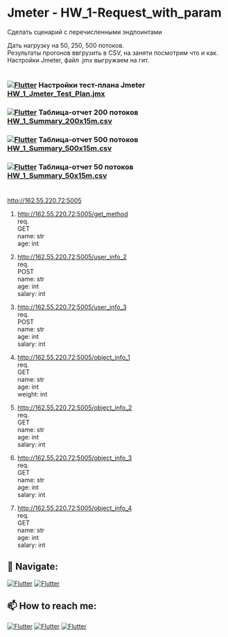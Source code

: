 # Jmeter - HW_1-Request_with_param  
Сделать сценарий с перечисленными эндпоинтами  

Дать нагрузку на 50, 250, 500 потоков.  
Результаты прогонов ввгрузить в CSV, на заняти посмотрим что и как.  
Настройки Jmeter, файл .jmx выгружаем на гит.  
#  
### [![Flutter](https://img.shields.io/badge/👉-HW_1_Jmeter_Test_Plan-00A98F)](https://github.com/Pavlik1100/QA_Practice/blob/Jmeter/HW_1-Request_with_param/HW_1_Jmeter_Test_Plan.jmx) Настройки тест-плана Jmeter [HW_1_Jmeter_Test_Plan.jmx](https://github.com/Pavlik1100/QA_Practice/blob/Jmeter/HW_1-Request_with_param/HW_1_Jmeter_Test_Plan.jmx)
### [![Flutter](https://img.shields.io/badge/👉-HW_1_Summary_200x15m-00A98F)](https://github.com/Pavlik1100/QA_Practice/blob/Jmeter/HW_1-Request_with_param/HW_1_Summary_200x15m.csv) Таблица-отчет 200 потоков [HW_1_Summary_200x15m.csv](https://github.com/Pavlik1100/QA_Practice/blob/Jmeter/HW_1-Request_with_param/HW_1_Summary_200x15m.csv)  
### [![Flutter](https://img.shields.io/badge/👉-HW_1_Summary_500x15m-00A98F)](https://github.com/Pavlik1100/QA_Practice/blob/Jmeter/HW_1-Request_with_param/HW_1_Summary_500x15m.csv) Таблица-отчет 500 потоков [HW_1_Summary_500x15m.csv](https://github.com/Pavlik1100/QA_Practice/blob/Jmeter/HW_1-Request_with_param/HW_1_Summary_500x15m.csv)  
### [![Flutter](https://img.shields.io/badge/👉-HW_1_Summary_50x15m-00A98F)](https://github.com/Pavlik1100/QA_Practice/blob/Jmeter/HW_1-Request_with_param/HW_1_Summary_50x15m.csv) Таблица-отчет 50 потоков [HW_1_Summary_50x15m.csv](https://github.com/Pavlik1100/QA_Practice/blob/Jmeter/HW_1-Request_with_param/HW_1_Summary_50x15m.csv)  
#
  
http://162.55.220.72:5005  

1) http://162.55.220.72:5005/get_method  
req.  
GET  
name: str  
age: int  
  
  
2) http://162.55.220.72:5005/user_info_2  
req.  
POST  
name: str  
age: int  
salary: int  
  
  
3) http://162.55.220.72:5005/user_info_3  
req.  
POST  
name: str  
age: int  
salary: int  
  
4) http://162.55.220.72:5005/object_info_1  
req.  
GET  
name: str  
age: int  
weight: int  
  
5) http://162.55.220.72:5005/object_info_2  
req.  
GET  
name: str  
age: int  
salary: int  
  
6) http://162.55.220.72:5005/object_info_3  
req.  
GET  
name: str  
age: int  
salary: int  
  
7) http://162.55.220.72:5005/object_info_4  
req.  
GET  
name: str  
age: int  
salary: int  

## 🚏 Navigate:
[![Flutter](https://img.shields.io/badge/🏠-Jmeter_Branch-00A98F)](https://github.com/Pavlik1100/QA_Practice/tree/Jmeter)  [![Flutter](https://img.shields.io/badge/🏠-QA_PRACTICE_BANCH-orange)](https://github.com/Pavlik1100/QA_Practice/tree/main)
## 📫 How to reach me:  
[![Flutter](https://img.shields.io/badge/-Pavel_Simonov-000000?style=social&logo=LinkedIn)](https://www.linkedin.com/in/pavel-simonov-7a8b1119a/)  [![Flutter](https://img.shields.io/badge/-Pavel_Simonov-000000?style=social&logo=Telegram)](https://t.me/NuiSaiman)  [![Flutter](https://img.shields.io/badge/-simonovpavlik@gmail.com-000000?style=social&logo=Gmail)](mailto:simonovpavlik@gmail.com)
